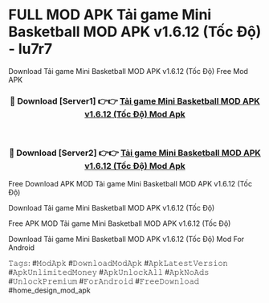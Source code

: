 # FULL MOD APK Tải game Mini Basketball MOD APK v1.6.12 (Tốc Độ) - lu7r7
Download Tải game Mini Basketball MOD APK v1.6.12 (Tốc Độ) Free Mod APK

<div align="center">
<h3>🔴 Download [Server1] 👉👉 <a href="https://apk-comot.site?title=Tải_game_Mini_Basketball_MOD_APK_v1.6.12_(Tốc_Độ)">Tải game Mini Basketball MOD APK v1.6.12 (Tốc Độ) Mod Apk</a></h3><br>

<h3>🔴 Download [Server2] 👉👉 <a href="https://apk-comot.site?title=Tải_game_Mini_Basketball_MOD_APK_v1.6.12_(Tốc_Độ)">Tải game Mini Basketball MOD APK v1.6.12 (Tốc Độ) Mod Apk</a></h3>
</div>


Free Download APK MOD Tải game Mini Basketball MOD APK v1.6.12 (Tốc Độ)

Download Tải game Mini Basketball MOD APK v1.6.12 (Tốc Độ) 

Free APK MOD Tải game Mini Basketball MOD APK v1.6.12 (Tốc Độ) 

Download Tải game Mini Basketball MOD APK v1.6.12 (Tốc Độ) Mod For Android

𝚃𝚊𝚐𝚜: #𝙼𝚘𝚍𝙰𝚙𝚔 #𝙳𝚘𝚠𝚗𝚕𝚘𝚊𝚍𝙼𝚘𝚍𝙰𝚙𝚔 #𝙰𝚙𝚔𝙻𝚊𝚝𝚎𝚜𝚝𝚅𝚎𝚛𝚜𝚒𝚘𝚗 #𝙰𝚙𝚔𝚄𝚗𝚕𝚒𝚖𝚒𝚝𝚎𝚍𝙼𝚘𝚗𝚎𝚢 #𝙰𝚙𝚔𝚄𝚗𝚕𝚘𝚌𝚔𝙰𝚕𝚕 #𝙰𝚙𝚔𝙽𝚘𝙰𝚍𝚜 #𝚄𝚗𝚕𝚘𝚌𝚔𝙿𝚛𝚎𝚖𝚒𝚞𝚖 #𝙵𝚘𝚛𝙰𝚗𝚍𝚛𝚘𝚒𝚍 #𝙵𝚛𝚎𝚎𝙳𝚘𝚠𝚗𝚕𝚘𝚊𝚍 #home_design_mod_apk